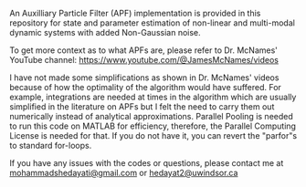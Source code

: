An Auxilliary Particle Filter (APF) implementation is provided in this repository for state and parameter estimation of non-linear and multi-modal dynamic systems with added Non-Gaussian noise.

To get more context as to what APFs are, please refer to Dr. McNames' YouTube channel: https://www.youtube.com/@JamesMcNames/videos

I have not made some simplifications as shown in Dr. McNames' videos because of how the optimality of the algorithm would have suffered. For example, integrations are needed at times in the algorithm which are usually simplified in the literature on APFs but I felt the need to carry them out numerically instead of analytical approximations. 
Parallel Pooling is needed to run this code on MATLAB for efficiency, therefore, the Parallel Computing License is needed for that. If you do not have it, you can revert the "parfor"s to standard for-loops.

If you have any issues with the codes or questions, please contact me at mohammadshedayati@gmail.com or hedayat2@uwindsor.ca
